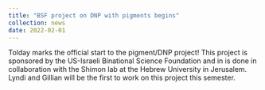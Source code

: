 ```yaml
---
title: "BSF project on DNP with pigments begins"
collection: news
date: 2022-02-01
---
```


Tolday marks the official start to the pigment/DNP project! This project is sponsored by the US-Israeli Binational Science Foundation and in is done in collaboration with the Shimon lab at the Hebrew University in Jerusalem. Lyndi and Gillian will be the first to work on this project this semester.
